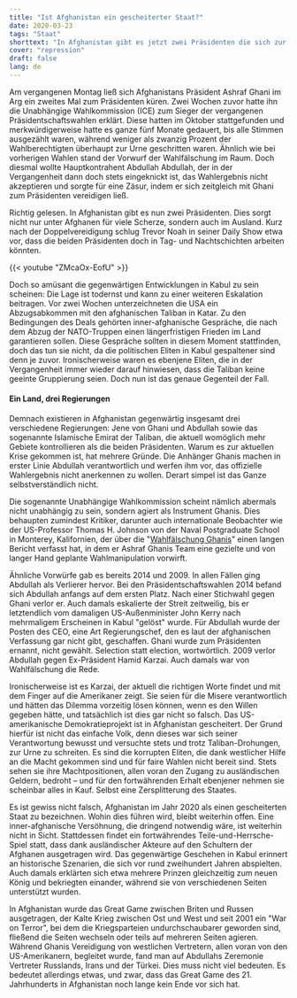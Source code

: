 ```yaml
---
title: "Ist Afghanistan ein gescheiterter Staat?"
date: 2020-03-23
tags: "Staat"
shorttext: "In Afghanistan gibt es jetzt zwei Präsidenten die sich zur gleichen Zeit vereidigen ließen. Das ist Machtpolitik in und um Afghanistan."
cover: "repression"
draft: false
lang: de
---
```


Am vergangenen Montag ließ sich Afghanistans Präsident Ashraf Ghani im Arg ein zweites Mal zum Präsidenten küren. Zwei Wochen zuvor hatte ihn die Unabhängige Wahlkommission (ICE) zum Sieger der vergangenen Präsidentschaftswahlen erklärt. Diese hatten im Oktober stattgefunden und merkwürdigerweise hatte es ganze fünf Monate gedauert, bis alle Stimmen ausgezählt waren, während weniger als zwanzig Prozent der Wahlberechtigten überhaupt zur Urne geschritten waren. Ähnlich wie bei vorherigen Wahlen stand der Vorwurf der Wahlfälschung im Raum. Doch diesmal wollte Hauptkontrahent Abdullah Abdullah, der in der Vergangenheit dann doch stets eingeknickt ist, das Wahlergebnis nicht akzeptieren und sorgte für eine Zäsur, indem er sich zeitgleich mit Ghani zum Präsidenten vereidigen ließ.

Richtig gelesen. In Afghanistan gibt es nun zwei Präsidenten. Dies sorgt nicht nur unter Afghanen für viele Scherze, sondern auch im Ausland. Kurz nach der Doppelvereidigung schlug Trevor Noah in seiner Daily Show etwa vor, dass die beiden Präsidenten doch in Tag- und Nachtschichten arbeiten könnten.

{{< youtube "ZMcaOx-EofU" >}}

Doch so amüsant die gegenwärtigen Entwicklungen in Kabul zu sein scheinen: Die Lage ist todernst und kann zu einer weiteren Eskalation beitragen. Vor zwei Wochen unterzeichneten die USA ein Abzugsabkommen mit den afghanischen Taliban in Katar. Zu den Bedingungen des Deals gehörten inner-afghanische Gespräche, die nach dem Abzug der NATO-Truppen einen längerfristigen Frieden im Land garantieren sollen. Diese Gespräche sollten in diesem Moment stattfinden, doch das tun sie nicht, da die politischen Eliten in Kabul gespaltener sind denn je zuvor. Ironischerweise waren es ebenjene Eliten, die in der Vergangenheit immer wieder darauf hinwiesen, dass die Taliban keine geeinte Gruppierung seien. Doch nun ist das genaue Gegenteil der Fall.

#### Ein Land, drei Regierungen

Demnach existieren in Afghanistan gegenwärtig insgesamt drei verschiedene Regierungen: Jene von Ghani und Abdullah sowie das sogenannte Islamische Emirat der Taliban, die aktuell womöglich mehr Gebiete kontrollieren als die beiden Präsidenten. Warum es zur aktuellen Krise gekommen ist, hat mehrere Gründe. Die Anhänger Ghanis machen in erster Linie Abdullah verantwortlich und werfen ihm vor, das offizielle Wahlergebnis nicht anerkennen zu wollen. Derart simpel ist das Ganze selbstverständlich nicht.

Die sogenannte Unabhängige Wahlkommission scheint nämlich abermals nicht unabhängig zu sein, sondern agiert als Instrument Ghanis. Dies behaupten zumindest Kritiker, darunter auch internationale Beobachter wie der US-Professor Thomas H. Johnson von der Naval Postgraduate School in Monterey, Kalifornien, der über die "[Wahlfälschung Ghanis](/static/downloads/Final_AISS_2019_election_Paper-English.pdf "The 2019 Presidential Election: A Continuation of Problematic Processes and Results")" einen langen Bericht verfasst hat, in dem er Ashraf Ghanis Team eine gezielte und von langer Hand geplante Wahlmanipulation vorwirft.

Ähnliche Vorwürfe gab es bereits 2014 und 2009. In allen Fällen ging Abdullah als Verlierer hervor. Bei den Präsidentschaftswahlen 2014 befand sich Abdullah anfangs auf dem ersten Platz. Nach einer Stichwahl gegen Ghani verlor er. Auch damals eskalierte der Streit zeitweilig, bis er letztendlich vom damaligen US-Außenminister John Kerry nach mehrmaligem Erscheinen in Kabul "gelöst" wurde. Für Abdullah wurde der Posten des CEO, eine Art Regierungschef, den es laut der afghanischen Verfassung gar nicht gibt, geschaffen. Ghani wurde zum Präsidenten ernannt, nicht gewählt. Selection statt election, wortwörtlich. 2009 verlor Abdullah gegen Ex-Präsident Hamid Karzai. Auch damals war von Wahlfälschung die Rede.

Ironischerweise ist es Karzai, der aktuell die richtigen Worte findet und mit dem Finger auf die Amerikaner zeigt. Sie seien für die Misere verantwortlich und hätten das Dilemma vorzeitig lösen können, wenn es den Willen gegeben hätte, und tatsächlich ist dies gar nicht so falsch. Das US-amerikanische Demokratieprojekt ist in Afghanistan gescheitert. Der Grund hierfür ist nicht das einfache Volk, denn dieses war sich seiner Verantwortung bewusst und versuchte stets und trotz Taliban-Drohungen, zur Urne zu schreiten. Es sind die korrupten Eliten, die dank westlicher Hilfe an die Macht gekommen sind und für faire Wahlen nicht bereit sind. Stets sehen sie ihre Machtpositionen, allen voran den Zugang zu ausländischen Geldern, bedroht – und für den fortwährenden Erhalt ebenjener nehmen sie scheinbar alles in Kauf. Selbst eine Zersplitterung des Staates.

Es ist gewiss nicht falsch, Afghanistan im Jahr 2020 als einen gescheiterten Staat zu bezeichnen. Wohin dies führen wird, bleibt weiterhin offen. Eine inner-afghanische Versöhnung, die dringend notwendig wäre, ist weiterhin nicht in Sicht. Stattdessen findet ein fortwährendes Teile-und-Herrsche-Spiel statt, dass dank ausländischer Akteure auf den Schultern der Afghanen ausgetragen wird. Das gegenwärtige Geschehen in Kabul erinnert an historische Szenarien, die sich vor rund zweihundert Jahren abspielten. Auch damals erklärten sich etwa mehrere Prinzen gleichzeitig zum neuen König und bekriegten einander, während sie von verschiedenen Seiten unterstützt wurden.

In Afghanistan wurde das Great Game zwischen Briten und Russen ausgetragen, der Kalte Krieg zwischen Ost und West und seit 2001 ein "War on Terror", bei dem die Kriegsparteien undurchschaubarer geworden sind, fließend die Seiten wechseln oder teils auf mehreren Seiten agieren. Während Ghanis Vereidigung von westlichen Vertretern, allen voran von den US-Amerikanern, begleitet wurde, fand man auf Abdullahs Zeremonie Vertreter Russlands, Irans und der Türkei. Dies muss nicht viel bedeuten. Es bedeutet allerdings etwas, und zwar, dass das Great Game des 21. Jahrhunderts in Afghanistan noch lange kein Ende vor sich hat.
